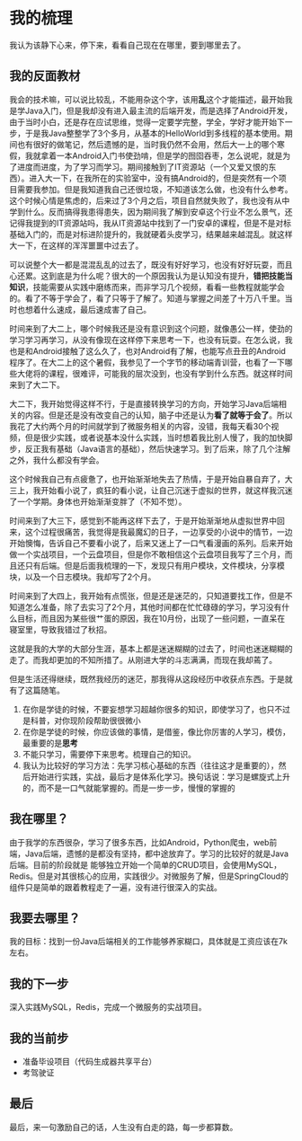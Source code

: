 # 我的梳理
我认为该静下心来，停下来，看看自己现在在哪里，要到哪里去了。
## 我的反面教材
我会的技术嘛，可以说比较乱，不能用杂这个字，该用**乱**这个才能描述，最开始我是学Java入门，但是我却没有进入最主流的后端开发，而是选择了Android开发，由于当时小白，还是存在应试思维，觉得一定要学完整，学全，学好才能开始下一步，于是我Java整整学了3个多月，从基本的HelloWorld到多线程的基本使用。期间也有很好的做笔记，然后遗憾的是，当时我仍然不会用，然后大一上的哪个寒假，我就拿着一本Android入门书使劲啃，但是学的囫囵吞枣，怎么说呢，就是为了进度而进度，为了学习而学习。期间接触到了IT资源站（一个又爱又恨的东西）。进入大一下，在我所在的实验室中，没有搞Android的，但是突然有一个项目需要我参加。但是我知道我自己还很垃圾，不知道该怎么做，也没有什么参考。这个时候心情是焦虑的，后来过了3个月之后，项目自然就失败了，我也没有从中学到什么。反而搞得我患得患失，因为期间我了解到安卓这个行业不怎么景气，还记得我提到的IT资源站吗，我从IT资源站中找到了一门安卓的课程，但是不是对标基础入门的，而是对标进阶提升的，我就硬着头皮学习，结果越来越混乱。就这样大一下，在这样的浑浑噩噩中过去了。

可以说整个大一都是混混乱乱的过去了，既没有好好学习，也没有好好玩耍，而且心还累。这到底是为什么呢？很大的一个原因我认为是认知没有提升，**错把技能当知识**，技能需要从实践中磨练而来，而非学习几个视频，看看一些教程就能学会的。看了不等于学会了，看了只等于了解了。知道与掌握之间差了十万八千里。当时也想着什么速成，最后速成害了自己。

时间来到了大二上，哪个时候我还是没有意识到这个问题，就像愚公一样，使劲的学习学习再学习，从没有像现在这样停下来思考一下，也没有玩耍。在怎么说，我也是和Android接触了这么久了，也对Android有了解，也能写点丑丑的Android程序了。在大二上的这个暑假，我参见了一个字节的移动端青训营，也看了一下哪些大佬将的课程，很难评，可能我的层次没到，也没有学到什么东西。就这样时间来到了大二下。

大二下，我开始觉得这样不行，于是直接转换学习的方向，开始学习Java后端相关的内容。但是还是没有改变自己的认知，脑子中还是认为**看了就等于会了**。所以我花了大约两个月的时间就学到了微服务相关的内容，没错，我每天看30个视频，但是很少实践，或者说基本没什么实践，当时想着我比别人慢了，我的加快脚步，反正我有基础（Java语言的基础），然后快速学习。到了后来，除了几个注解之外，我什么都没有学会。

这个时候我自己有点疲惫了，也开始渐渐地失去了热情，于是开始自暴自弃了，大三上，我开始看小说了，疯狂的看小说，让自己沉迷于虚拟的世界，就这样我沉迷了一个学期。身体也开始渐渐变胖了（不知不觉）。

时间来到了大三下，感觉到不能再这样下去了，于是开始渐渐地从虚拟世界中回来，这个过程很痛苦，我觉得是我最魔幻的日子，一边享受的小说中的情节，一边开始懊悔，告诉自己不要看小说了，后来又迷上了一口气看漫画的系列。后来开始做一个实战项目，一个云盘项目，但是你不敢相信这个云盘项目我写了三个月，而且还只有后端。但是后面我梳理的一下，发现只有用户模块，文件模块，分享模块，以及一个日志模块。我却写了2个月。

时间来到了大四上，我开始有点慌张，但是还是迷茫的，只知道要找工作，但是不知道怎么准备，除了去实习了2个月，其他时间都在忙忙碌碌的学习，学习没有什么目标，而且因为某些很艹蛋的原因，我在10月份，出现了一些问题，一直呆在寝室里，导致我错过了秋招。

这就是我的大学的大部分生涯，基本上都是迷迷糊糊的过去了，时间也迷迷糊糊的走了。而我却更加的不知所措了。从刚进大学的斗志满满，而现在我却蔫了。

但是生活还得继续，既然我经历的迷茫，那我得从这段经历中收获点东西。于是就有了这篇随笔。
1. 在你是学徒的时候，不要妄想学习超越你很多的知识，即使学习了，也只不过是科普，对你现阶段帮助很很微小
2. 在你是学徒的时候，你应该做的事情，是借鉴，像比你厉害的人学习，模仿，最重要的是**思考**
3. 不能只学习，需要停下来思考。梳理自己的知识。
4. 我认为比较好的学习方法：先学习核心基础的东西（往往这才是重要的），然后开始进行实践，实战，最后才是体系化学习。换句话说：学习是螺旋式上升的，而不是一口气就能掌握的。而是一步一步，慢慢的掌握的
## 我在哪里？
由于我学的东西很杂，学习了很多东西，比如Android，Python爬虫，web前端，Java后端，遗憾的是都没有坚持，都中途放弃了。学习的比较好的就是Java后端。目前的阶段就是 能够独立开始一个简单的CRUD项目，会使用MySQL，Redis。但是对其很核心的应用，实践很少。对微服务了解，但是SpringCloud的组件只是简单的跟着教程走了一遍，没有进行很深入的实战。
## 我要去哪里？
我的目标：找到一份Java后端相关的工作能够养家糊口，具体就是工资应该在7k左右。
## 我的下一步
深入实践MySQL，Redis，完成一个微服务的实战项目。
## 我的当前步
- 准备毕设项目（代码生成器共享平台）
- 考驾驶证
## 最后
最后，来一句激励自己的话，人生没有白走的路，每一步都算数。


